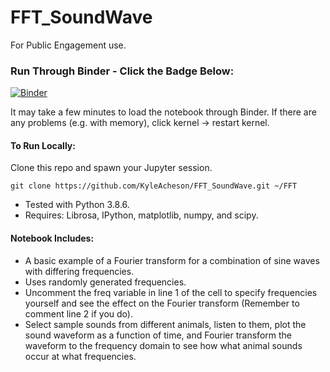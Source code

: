 # FFT_SoundWave

For Public Engagement use.

### Run Through Binder - Click the Badge Below:
[![Binder](https://mybinder.org/badge_logo.svg)](https://mybinder.org/v2/gh/KyleAcheson/FFT_SoundWave/main?urlpath=https%3A%2F%2Fgithub.com%2FKyleAcheson%2FFFT_SoundWave%2Fblob%2Fmain%2FSoundWave_FFT.ipynb)

It may take a few minutes to load the notebook through Binder.
If there are any problems (e.g. with memory), click kernel -> restart kernel.


#### To Run Locally: 

Clone this repo and spawn your Jupyter session.

``` git clone https://github.com/KyleAcheson/FFT_SoundWave.git ~/FFT ```

- Tested with Python 3.8.6.
- Requires: Librosa, IPython, matplotlib, numpy, and scipy.

#### Notebook Includes:

- A basic example of a Fourier transform for a combination of sine waves with differing frequencies.
- Uses randomly generated frequencies.
- Uncomment the freq variable in line 1 of the cell to specify frequencies yourself and see the effect on the Fourier transform (Remember to comment line 2 if you do).
- Select sample sounds from different animals, listen to them, plot the sound waveform as a function of time, and Fourier transform the waveform to the frequency domain to see how what animal sounds occur at what frequencies.

